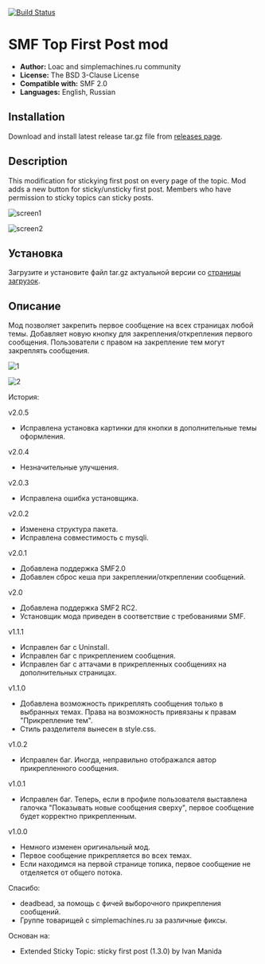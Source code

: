 [![Build Status](https://travis-ci.org/realdigger/SMF-Top-First-Post.svg?branch=master)](https://travis-ci.org/realdigger/SMF-Top-First-Post)
# SMF Top First Post mod
* **Author:** Loac and simplemachines.ru community
* **License:** The BSD 3-Clause License
* **Compatible with:** SMF 2.0
* **Languages:** English, Russian

## Installation  
Download and install latest release tar.gz file from [releases page](https://github.com/realdigger/SMF-Top-First-Post/releases).

## Description
This modification for stickying first post on every page of the topic. Mod adds a new button for sticky/unsticky first post. Members who have permission to sticky topics can sticky posts.

![screen1](https://cloud.githubusercontent.com/assets/1187218/26079620/6bd45c58-39d4-11e7-8327-4c3a54f5a5fe.png)

![screen2](https://cloud.githubusercontent.com/assets/1187218/26079624/6f538f16-39d4-11e7-9d38-6cfe55098ce3.png)

## Установка    
Загрузите и установите файл tar.gz актуальной версии со [страницы загрузок](https://github.com/realdigger/SMF-Top-First-Post/releases).

## Описание
Мод позволяет закрепить первое сообщение на всех страницах любой темы. Добавляет новую кнопку для закрепления/открепления первого сообщения. Пользователи с правом на закрепление тем могут закреплять сообщения.
	
![1](https://cloud.githubusercontent.com/assets/1187218/26079918/7e36f26a-39d5-11e7-8a5e-ddcf361696df.png)

![2](https://cloud.githubusercontent.com/assets/1187218/26079919/7e4c4674-39d5-11e7-8dee-ace7cc9bc371.png)	

История:

v2.0.5
* Исправлена установка картинки для кнопки в дополнительные темы оформления.

v2.0.4
* Незначительные улучшения.
    
v2.0.3
* Исправлена ошибка установщика.

v2.0.2
* Изменена структура пакета.
* Исправлена совместимость с mysqli.

v2.0.1
* Добавлена поддержка SMF2.0
* Добавлен сброс кеша при закреплении/откреплении сообщений.

v2.0
* Добавлена поддержка SMF2 RC2.
* Установщик мода приведен в соответствие с требованиями SMF.

v1.1.1
* Исправлен баг с Uninstall.
* Исправлен баг с прикреплением сообщения.
* Исправлен баг с аттачами в прикрепленных сообщениях на дополнительных страницах.

v1.1.0
* Добавлена возможность прикреплять сообщения только в выбранных темах. Права на возможность привязаны к правам "Прикрепление тем".
* Стиль разделителя вынесен в style.css.

v1.0.2
* Исправлен баг. Иногда, неправильно отображался автор прикрепленного сообщения.

v1.0.1
* Исправлен баг. Теперь, если в профиле пользователя выставлена галочка "Показывать новые сообщения сверху", первое сообщение будет корректно прикрепленным.

v1.0.0
* Немного изменен оригинальный мод.
* Первое сообщение прикрепляется во всех темах.
* Если находимся на первой странице топика, первое сообщение не отделяется от общего потока.

Спасибо:

* deadbead, за помощь с фичей выборочного прикрепления сообщений.
* Группе товарищей с simplemachines.ru за различные фиксы.

Основан на:

* Extended Sticky Topic: sticky first post (1.3.0) by Ivan Manida
